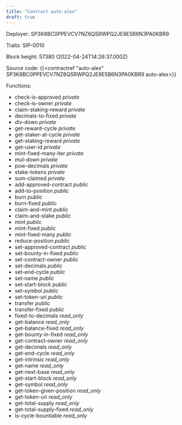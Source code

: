 ```yaml
---
title: "Contract auto-alex"
draft: true
---
```

Deployer: SP3K8BC0PPEVCV7NZ6QSRWPQ2JE9E5B6N3PA0KBR9

Traits:
 SIP-0010



Block height: 57380 (2022-04-24T14:26:37.000Z)

Source code: {{<contractref "auto-alex" SP3K8BC0PPEVCV7NZ6QSRWPQ2JE9E5B6N3PA0KBR9 auto-alex>}}

Functions:

* check-is-approved _private_
* check-is-owner _private_
* claim-staking-reward _private_
* decimals-to-fixed _private_
* div-down _private_
* get-reward-cycle _private_
* get-staker-at-cycle _private_
* get-staking-reward _private_
* get-user-id _private_
* mint-fixed-many-iter _private_
* mul-down _private_
* pow-decimals _private_
* stake-tokens _private_
* sum-claimed _private_
* add-approved-contract _public_
* add-to-position _public_
* burn _public_
* burn-fixed _public_
* claim-and-mint _public_
* claim-and-stake _public_
* mint _public_
* mint-fixed _public_
* mint-fixed-many _public_
* reduce-position _public_
* set-approved-contract _public_
* set-bounty-in-fixed _public_
* set-contract-owner _public_
* set-decimals _public_
* set-end-cycle _public_
* set-name _public_
* set-start-block _public_
* set-symbol _public_
* set-token-uri _public_
* transfer _public_
* transfer-fixed _public_
* fixed-to-decimals _read_only_
* get-balance _read_only_
* get-balance-fixed _read_only_
* get-bounty-in-fixed _read_only_
* get-contract-owner _read_only_
* get-decimals _read_only_
* get-end-cycle _read_only_
* get-intrinsic _read_only_
* get-name _read_only_
* get-next-base _read_only_
* get-start-block _read_only_
* get-symbol _read_only_
* get-token-given-position _read_only_
* get-token-uri _read_only_
* get-total-supply _read_only_
* get-total-supply-fixed _read_only_
* is-cycle-bountiable _read_only_
